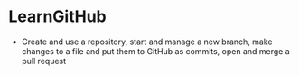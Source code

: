 # LearnGitHub
- Create and use a repository, start and manage a new branch, make changes to a file and put them to GitHub as commits, open and merge a pull request
